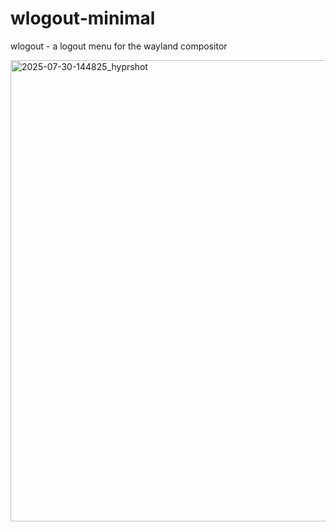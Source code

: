 # wlogout-minimal
wlogout - a logout menu for the wayland compositor 

<img width="1604" height="738" alt="2025-07-30-144825_hyprshot" src="https://github.com/user-attachments/assets/0045b6b1-bba2-45f5-86ff-1aec636cedd6" />
